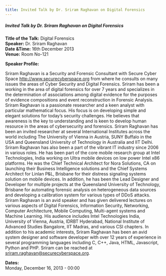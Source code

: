 ```yaml
---
title: Invited Talk by Dr. Sriram Raghavan on Digital Forensics
---
```


##### **Invited Talk by Dr. Sriram Raghavan on Digital Forensics**
**Title of the Talk:** Digital Forensics  
**Speaker:** Dr. Sriram Raghavan  
**Date &Time:** 16th December 2013  
**Venue:** Room No-121  

**Speaker Profile:**

Sriram Raghavan is a Security and Forensic Consultant with Secure Cyber Space http://www.securecyberspace.org from where he consults on many issues the areas of Cyber Security and Digital Forensics. Sriram has been a working in the area of digital forensics for over 7 years and specializes in the determination of associations among digital evidence for the purposes of evidence compositions and event reconstruction in Forensic Analysis. Sriram Raghavan is a passionate researcher and a keen analyst with particular mathematical focus. His focus is on developing simple and elegant solutions for today’s security challenges. He believes that awareness is the key to understanding and is keen to develop human resource in the areas of cybersecurity and forensics. Sriram Raghavan has been an invited researcher at several International Institutes across the world including The University of Vienna in Austria, SUNY Buffalo in the USA and Queensland University of Technology in Australia and IIT Delhi. Sriram Raghavan has also been a part of the vibrant IT industry since 2006 in various roles. He has been part of the core mobile research group at Intel Technologies, India working on Ultra mobile devices on low power Intel x86 platforms. He was the Chief Technical Architect for Nora Solutions, CA on launching their Business Intelligence solutions and the Chief Systems Architect for Linlan P&L, Brisbane for their distress signaling systems solution on mobile devices. In addition, he has been the Lead Designer and Developer for multiple projects at the Queensland University of Technology, Brisbane for automating forensic analysis on heterogeneous data sources and developing a calibration system for various types of DDoS attacks. Sriram Raghavan is an avid speaker and has given delivered lectures on various aspects of Digital Forensics, Information Security, Networking, Computer Architecture, Mobile Computing, Multi-agent systems and Machine Learning. His audience includes Intel Technologies India, University of Vienna, Austria, IDRBT Hyderabad, National Institute of Advanced Studies Bangalore, IIT Madras, and various CSI chapters. In addition to his academic interests, Sriram Raghavan has been an avid system designer and software developer with over 12 years of experience in several programming languages including C, C++, Java, HTML, Javascript, Python and PHP. Sriram can be reached at [sriram.raghavan@securecyberspace.org](mailto:sriram.raghavan@securecyberspace.org).

**Dates:**  
Monday, December 16, 2013 - 00:00